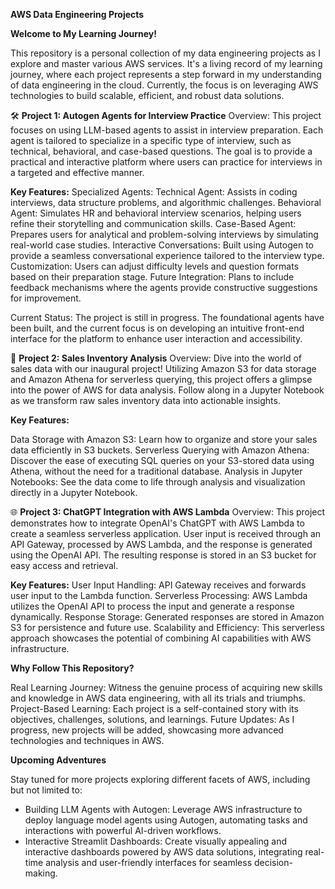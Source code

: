 **AWS Data Engineering Projects**

**Welcome to My Learning Journey!**

This repository is a personal collection of my data engineering projects as I explore and master various AWS services. It's a living record of my learning journey, where each project represents a step forward in my understanding of data engineering in the cloud. Currently, the focus is on leveraging AWS technologies to build scalable, efficient, and robust data solutions.

🛠 **Project 1: Autogen Agents for Interview Practice**
Overview: This project focuses on using LLM-based agents to assist in interview preparation. Each agent is tailored to specialize in a specific type of interview, such as technical, behavioral, and case-based questions. The goal is to provide a practical and interactive platform where users can practice for interviews in a targeted and effective manner.

**Key Features:**
Specialized Agents:
Technical Agent: Assists in coding interviews, data structure problems, and algorithmic challenges.
Behavioral Agent: Simulates HR and behavioral interview scenarios, helping users refine their storytelling and communication skills.
Case-Based Agent: Prepares users for analytical and problem-solving interviews by simulating real-world case studies.
Interactive Conversations: Built using Autogen to provide a seamless conversational experience tailored to the interview type.
Customization: Users can adjust difficulty levels and question formats based on their preparation stage.
Future Integration: Plans to include feedback mechanisms where the agents provide constructive suggestions for improvement.

Current Status:
The project is still in progress. The foundational agents have been built, and the current focus is on developing an intuitive front-end interface for the platform to enhance user interaction and accessibility.

🌟 **Project 2: Sales Inventory Analysis**
Overview: Dive into the world of sales data with our inaugural project! Utilizing Amazon S3 for data storage and Amazon Athena for serverless querying, this project offers a glimpse into the power of AWS for data analysis. Follow along in a Jupyter Notebook as we transform raw sales inventory data into actionable insights.

**Key Features:**

Data Storage with Amazon S3: Learn how to organize and store your sales data efficiently in S3 buckets.
Serverless Querying with Amazon Athena: Discover the ease of executing SQL queries on your S3-stored data using Athena, without the need for a traditional database.
Analysis in Jupyter Notebooks: See the data come to life through analysis and visualization directly in a Jupyter Notebook.

🌐 **Project 3: ChatGPT Integration with AWS Lambda**
Overview: This project demonstrates how to integrate OpenAI's ChatGPT with AWS Lambda to create a seamless serverless application. User input is received through an API Gateway, processed by AWS Lambda, and the response is generated using the OpenAI API. The resulting response is stored in an S3 bucket for easy access and retrieval.

**Key Features:**
User Input Handling: API Gateway receives and forwards user input to the Lambda function.
Serverless Processing: AWS Lambda utilizes the OpenAI API to process the input and generate a response dynamically.
Response Storage: Generated responses are stored in Amazon S3 for persistence and future use.
Scalability and Efficiency: This serverless approach showcases the potential of combining AI capabilities with AWS infrastructure.

**Why Follow This Repository?**

Real Learning Journey: Witness the genuine process of acquiring new skills and knowledge in AWS data engineering, with all its trials and triumphs.
Project-Based Learning: Each project is a self-contained story with its objectives, challenges, solutions, and learnings.
Future Updates: As I progress, new projects will be added, showcasing more advanced technologies and techniques in AWS.

**Upcoming Adventures**

Stay tuned for more projects exploring different facets of AWS, including but not limited to:
* Building LLM Agents with Autogen: Leverage AWS infrastructure to deploy language model agents using Autogen, automating tasks and interactions with powerful AI-driven workflows.
* Interactive Streamlit Dashboards: Create visually appealing and interactive dashboards powered by AWS data solutions, integrating real-time analysis and user-friendly interfaces for seamless decision-making.
